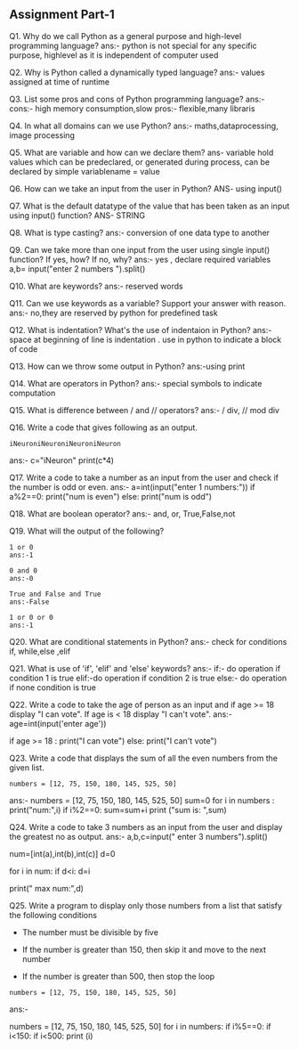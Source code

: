 ## Assignment Part-1
Q1. Why do we call Python as a general purpose and high-level programming language?
ans:- python is not special for any specific purpose,
      highlevel as it is independent of computer used

Q2. Why is Python called a dynamically typed language?
ans:- values assigned at time of runtime

Q3. List some pros and cons of Python programming language?
ans:- cons:- high memory consumption,slow
       pros:- flexible,many libraris

Q4. In what all domains can we use Python?
ans:- maths,dataprocessing, image processing

Q5. What are variable and how can we declare them?
ans- variable hold values which can be predeclared, or generated during process,
     can be declared by simple  variablename = value 

Q6. How can we take an input from the user in Python?
ANS- using input()

Q7. What is the default datatype of the value that has been taken as an input using input() function?
ANS- STRING

Q8. What is type casting?
ans:- conversion of one data type to another

Q9. Can we take more than one input from the user using single input() function? If yes, how? If no, why?
ans:- yes ,  declare required variables  
       a,b= input("enter 2 numbers ").split()

Q10. What are keywords?
ans:- reserved words

Q11. Can we use keywords as a variable? Support your answer with reason.
ans:- no,they are reserved by python for predefined task

Q12. What is indentation? What's the use of indentaion in Python?
ans:- space at beginning of line is indentation . use in python to indicate a block of code

Q13. How can we throw some output in Python?
ans:-using print

Q14. What are operators in Python?
ans:- special symbols to indicate computation

Q15. What is difference between / and // operators?
ans:- / div, // mod div

Q16. Write a code that gives following as an output.
```
iNeuroniNeuroniNeuroniNeuron
```
ans:- 
c="iNeuron"
print(c*4) 

Q17. Write a code to take a number as an input from the user and check if the number is odd or even.
ans:-
a=int(input("enter 1 numbers:"))
if a%2==0:
    print("num is even")
else:
    print("num is odd")

Q18. What are boolean operator?
ans:- and, or, True,False,not

Q19. What will the output of the following?
```
1 or 0
ans:-1

0 and 0
ans:-0

True and False and True
ans:-False

1 or 0 or 0
ans:-1
```

Q20. What are conditional statements in Python?
ans:- check for conditions if, while,else ,elif

Q21. What is use of 'if', 'elif' and 'else' keywords?
ans:- if:- do operation if condition 1 is true
      elif:-do operation if condition 2 is true
      else:- do operation if none condition is true

Q22. Write a code to take the age of person as an input and if age >= 18 display "I can vote". If age is < 18 display "I can't vote".
ans:-
age=int(input('enter age'))

if age >= 18 :
    print("I can vote")
else:
    print("I can't vote")

Q23. Write a code that displays the sum of all the even numbers from the given list.
```
numbers = [12, 75, 150, 180, 145, 525, 50]
```
ans:-
numbers = [12, 75, 150, 180, 145, 525, 50]
sum=0
for i in numbers :
    print("num:",i)
    if i%2==0:
        sum=sum+i
    print ("sum is: ",sum)
    


Q24. Write a code to take 3 numbers as an input from the user and display the greatest no as output.
ans:-
a,b,c=input(" enter 3 numbers").split()

num=[int(a),int(b),int(c)]
d=0

for i in num:
    if d<i:
        d=i

print(" max num:",d)

Q25. Write a program to display only those numbers from a list that satisfy the following conditions

- The number must be divisible by five

- If the number is greater than 150, then skip it and move to the next number

- If the number is greater than 500, then stop the loop
```
numbers = [12, 75, 150, 180, 145, 525, 50]
```
ans:-

numbers = [12, 75, 150, 180, 145, 525, 50]
for i in numbers:
    if i%5==0:
        if i<150:
            if i<500:
                print (i)